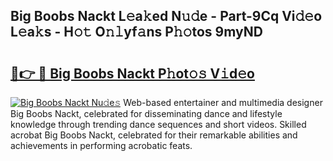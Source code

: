 ## Big Boobs Nackt L𝚎a𝚔ed N𝚞𝚍e - Part-9Cq Vi𝚍𝚎o L𝚎a𝚔s - H𝚘𝚝 O𝚗𝚕yf𝚊ns P𝚑𝚘tos 9myND

# <h2><a href="http://kf0uco.oniu.top/?m=Big+Boobs+Nackt">🔗👉 🔴 Big Boobs Nackt P𝚑ot𝚘𝚜 V𝚒d𝚎o</a></h2>

[![Big Boobs Nackt Nu𝚍e𝚜](https://i.imgur.com/0qMVB7G.gif)](http://kf0uco.oniu.top/?m=Big+Boobs+Nackt)
Web-based entertainer and multimedia designer Big Boobs Nackt, celebrated for disseminating dance and lifestyle knowledge through trending dance sequences and short videos. Skilled acrobat Big Boobs Nackt, celebrated for their remarkable abilities and achievements in performing acrobatic feats.  
